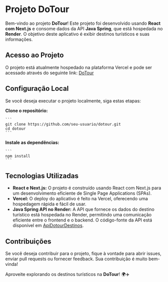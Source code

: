 # Projeto DoTour

Bem-vindo ao projeto **DoTour**! Este projeto foi desenvolvido usando **React com Next.js** e consome dados da API **Java Spring**, que está hospedada no **Render**. O objetivo deste aplicativo é exibir destinos turísticos e suas informações.

## Acesso ao Projeto

O projeto está atualmente hospedado na plataforma Vercel e pode ser acessado através do seguinte link: [DoTour](https://dotour.vercel.app/)

## Configuração Local

Se você deseja executar o projeto localmente, siga estas etapas:

 **Clone o repositório:**

    ```
    git clone https://github.com/seu-usuario/dotour.git
    cd dotour
    ```

 **Instale as dependências:**

    ```
    npm install
    ```

## Tecnologias Utilizadas

- **React e Next.js:** O projeto é construído usando React com Next.js para um desenvolvimento eficiente de Single Page Applications (SPAs).
- **Vercel:** O deploy do aplicativo é feito na Vercel, oferecendo uma hospedagem rápida e fácil de usar.
- **Java Spring API no Render:** A API que fornece os dados do destino turístico está hospedada no Render, permitindo uma comunicação eficiente entre o frontend e o backend. O código-fonte da API está disponível em [ApiDotourDestinos](https://github.com/1Jeferson/ApiDotourDestinos).

## Contribuições

Se você deseja contribuir para o projeto, fique à vontade para abrir issues, enviar pull requests ou fornecer feedback. Sua contribuição é muito bem-vinda!

Aproveite explorando os destinos turísticos na **DoTour**! 🌍✈️
